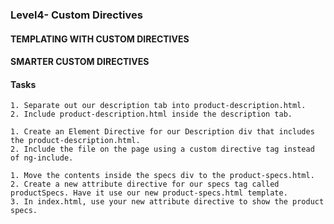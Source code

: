 ### Level4- Custom Directives

#### TEMPLATING WITH CUSTOM DIRECTIVES



#### SMARTER CUSTOM DIRECTIVES

#### Tasks

```
1. Separate out our description tab into product-description.html.
2. Include product-description.html inside the description tab.
```

```
1. Create an Element Directive for our Description div that includes the product-description.html.
2. Include the file on the page using a custom directive tag instead of ng-include.
```

```
1. Move the contents inside the specs div to the product-specs.html.
2. Create a new attribute directive for our specs tag called productSpecs. Have it use our new product-specs.html template.
3. In index.html, use your new attribute directive to show the product specs.